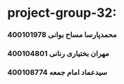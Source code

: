 # project-group-32:
### محمدپارسا مساح بوانی    400101978
### مهران بختیاری رنانی     400104801
### سیدعماد امام جمعه    400108774
